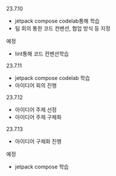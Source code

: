 23.7.10
- jetpack compose codelab통해 학습
- 팀 회의 통한 코드 컨벤션, 협업 방식 등 지정

예정
- lint통해 코드 컨벤션학습

23.7.11
- jetpack compose codelab 학습
- 아이디어 회의 진행

23.7.12
- 아이디어 주제 선정
- 아이디어 주제 구체화

23.7.13
- 아이디어 구체화 진행

예정
- jetpack compose 학습